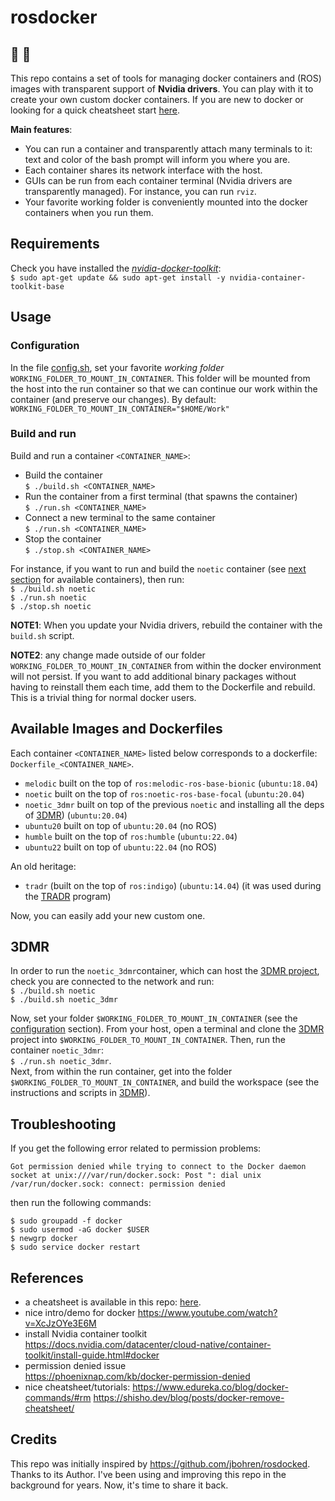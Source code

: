 # rosdocker 
## 🤖 🐳

This repo contains a set of tools for managing docker containers and (ROS) images with transparent support of **Nvidia drivers**. You can play with it to create your own custom docker containers. If you are new to docker or looking for a quick cheatsheet start [here](docker_commands.md).

**Main features**:
- You can run a container and transparently attach many terminals to it: text and color of the bash prompt will inform you where you are. 
- Each container shares its network interface with the host.
- GUIs can be run from each container terminal (Nvidia drivers are transparently managed). For instance, you can run `rviz`.  
- Your favorite working folder is conveniently mounted into the docker containers when you run them. 
  
## Requirements

Check you have installed the *[nvidia-docker-toolkit](https://docs.nvidia.com/datacenter/cloud-native/container-toolkit/latest/install-guide.html#tab-0-0-0)*:   
`$ sudo apt-get update && sudo apt-get install -y nvidia-container-toolkit-base`  

## Usage

### Configuration 

In the file [config.sh](./config.sh), set your favorite *working folder* `WORKING_FOLDER_TO_MOUNT_IN_CONTAINER`. This folder will be mounted from the host into the run container so that we can continue our work within the container (and preserve our changes). By default:    
`WORKING_FOLDER_TO_MOUNT_IN_CONTAINER="$HOME/Work"`       


### Build and run  

Build and run a container `<CONTAINER_NAME>`: 
* Build the container     
`$ ./build.sh <CONTAINER_NAME>`     
* Run the container from a first terminal (that spawns the container)    
`$ ./run.sh <CONTAINER_NAME>`     
* Connect a new terminal to the same container    
`$ ./run.sh <CONTAINER_NAME>`     
* Stop the container     
`$ ./stop.sh <CONTAINER_NAME>`     

For instance, if you want to run and build the `noetic` container (see [next section](#available-containers-and-dockerfiles) for available containers), then run:   
`$ ./build.sh noetic`     
`$ ./run.sh noetic`    
`$ ./stop.sh noetic`   

**NOTE1**: When you update your Nvidia drivers, rebuild the container with the `build.sh` script. 

**NOTE2**: any change made outside of our folder `WORKING_FOLDER_TO_MOUNT_IN_CONTAINER` from within the docker environment will not persist. If you want to add additional binary packages without having to reinstall them each time, add them to the Dockerfile and rebuild. This is a trivial thing for normal docker users. 

## Available Images and Dockerfiles 

Each container `<CONTAINER_NAME>` listed below corresponds to a dockerfile: `Dockerfile_<CONTAINER_NAME>`. 

- `melodic` built on the top of `ros:melodic-ros-base-bionic` (`ubuntu:18.04`)
- `noetic` built on the top of `ros:noetic-ros-base-focal` (`ubuntu:20.04`)
- `noetic_3dmr` built on top of the previous `noetic` and installing all the deps of [3DMR](https://github.com/luigifreda/3dmr.git))  (`ubuntu:20.04`)
- `ubuntu20` built on top of `ubuntu:20.04` (no ROS)
- `humble`  built on the top of `ros:humble` (`ubuntu:22.04`)
- `ubuntu22` built on top of `ubuntu:22.04` (no ROS)
  
An old heritage:  
- `tradr` (built on the top of `ros:indigo`) (`ubuntu:14.04`) (it was used during the [TRADR](https://www.tradr-project.eu/) program)

Now, you can easily add your new custom one. 

## 3DMR 

In order to run the `noetic_3dmr`container, which can host the [3DMR project](https://github.com/luigifreda/3dmr), check you are connected to the network and run:     
`$ ./build.sh noetic`     
`$ ./build.sh noetic_3dmr`      

Now, set your folder `$WORKING_FOLDER_TO_MOUNT_IN_CONTAINER` (see the [configuration](#configuration) section). From your host, open a terminal and clone the [3DMR](https://github.com/luigifreda/3dmr) project into `$WORKING_FOLDER_TO_MOUNT_IN_CONTAINER`. Then, run the container `noetic_3dmr`:    
`$ ./run.sh noetic_3dmr`.      
Next, from within the run container, get into the folder `$WORKING_FOLDER_TO_MOUNT_IN_CONTAINER`, and build the workspace (see the instructions and scripts in [3DMR](https://github.com/luigifreda/3dmr)). 

## Troubleshooting 

If you get the following error related to permission problems:
```
Got permission denied while trying to connect to the Docker daemon socket at unix:///var/run/docker.sock: Post ": dial unix /var/run/docker.sock: connect: permission denied
```
then run the following commands:
```
$ sudo groupadd -f docker
$ sudo usermod -aG docker $USER
$ newgrp docker
$ sudo service docker restart
``` 

## References

* a cheatsheet is available in this repo: [here](docker_commands.md).
* nice intro/demo for docker 
  https://www.youtube.com/watch?v=XcJzOYe3E6M 
* install Nvidia container toolkit     
  https://docs.nvidia.com/datacenter/cloud-native/container-toolkit/install-guide.html#docker 
* permission denied issue     
  https://phoenixnap.com/kb/docker-permission-denied
* nice cheatsheet/tutorials: 
  https://www.edureka.co/blog/docker-commands/#rm 
  https://shisho.dev/blog/posts/docker-remove-cheatsheet/

## Credits 

This repo was initially inspired by https://github.com/jbohren/rosdocked. Thanks to its Author. I've been using and improving this repo in the background for years. Now, it's time to share it back.  
